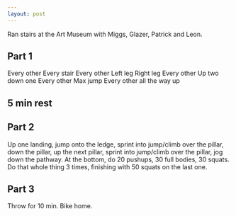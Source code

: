 ```yaml
---
layout: post
---
```


Ran stairs at the Art Museum with Miggs, Glazer, Patrick and Leon.

## Part 1
Every other
Every stair
Every other
Left leg
Right leg
Every other
Up two down one
Every other
Max jump
Every other all the way up

## 5 min rest

## Part 2
Up one landing, jump onto the ledge, sprint into jump/climb over the pillar, down the pillar, up the next pillar, sprint into jump/climb over the pillar, jog down the pathway. At the bottom, do 20 pushups, 30 full bodies, 30 squats. Do that whole thing 3 times, finishing with 50 squats on the last one.

## Part 3
Throw for 10 min. Bike home. 
